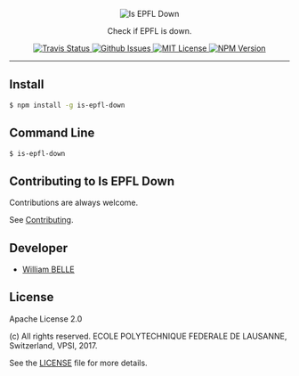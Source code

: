 <p align="center">
  <img alt="Is EPFL Down" src="https://raw.githubusercontent.com/epfl-devrun/is-epfl-down/master/assets/readme-logo.png">
</p>

<p align="center">
  Check if EPFL is down.
</p>

<p align="center">
  <a href="https://travis-ci.org/epfl-devrun/is-epfl-down">
    <img alt="Travis Status" src="https://travis-ci.org/epfl-devrun/is-epfl-down.svg?branch=master">
  </a>
  <a href="https://github.com/epfl-devrun/is-epfl-down/issues">
    <img alt="Github Issues" src="https://img.shields.io/github/issues/epfl-devrun/is-epfl-down.svg">
  </a>
  <a href="https://raw.githubusercontent.com/epfl-devrun/is-epfl-down/master/LICENSE">
    <img alt="MIT License" src="https://img.shields.io/badge/license-Apache%202.0-blue.svg">
  </a>
  <a href='https://www.npmjs.com/package/is-epfl-down'>
    <img alt="NPM Version" src="https://img.shields.io/npm/v/is-epfl-down.svg" />
  </a>
</p>

---

Install
-------

```bash
$ npm install -g is-epfl-down
```

Command Line
------------

```bash
$ is-epfl-down
```

Contributing to Is EPFL Down
----------------------------

Contributions are always welcome.

See [Contributing](CONTRIBUTING.md).

Developer
---------

  * [William BELLE](https://github.com/williambelle)

License
-------

Apache License 2.0

(c) All rights reserved. ECOLE POLYTECHNIQUE FEDERALE DE LAUSANNE, Switzerland, VPSI, 2017.

See the [LICENSE](LICENSE) file for more details.
